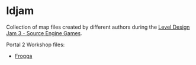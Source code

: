# ldjam
Collection of map files created by different authors during the [Level Design Jam 3 - Source Engine Games](https://itch.io/jam/ld-jam-3).

Portal 2 Workshop files: 
- [Frogga](https://steamcommunity.com/sharedfiles/filedetails/?id=2926104443)
